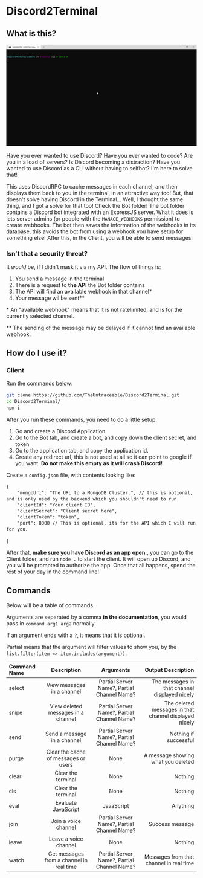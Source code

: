# Discord2Terminal
## What is this?
![Demo](/docs/TerminalGif.gif)

Have you ever wanted to use Discord? Have you ever wanted to code? Are you in a load of servers? Is Discord becoming a distraction? Have you wanted to use Discord as a CLI without having to selfbot? I'm here to solve that!

This uses DiscordRPC to cache messages in each channel, and then displays them back to you in the terminal, in an attractive way too! 
But, that doesn't solve having Discord in the Terminal... 
Well, I thought the same thing, and I got a solve for that too! Check the Bot folder!
The bot folder contains a Discord bot integrated with an ExpressJS server. What it does is lets server admins (or people with the `MANAGE_WEBHOOKS` permission) to create webhooks. The bot then saves the information of the webhooks in its database, this avoids the bot from using a webhook you have setup for something else!
After this, in the Client, you will be able to send messages!
### Isn't that a security threat?
It *would* be, if I didn't mask it via my API. The flow of things is:
1. You send a message in the terminal
2. There is a request to **the API** the Bot folder contains
3. The API will find an available webhook in that channel\*
4. Your message wil be sent\*\*

\* An "available webhook" means that it is not ratelimited, and is for the currently selected channel.

\*\* The sending of the message may be delayed if it cannot find an available webhook.
## How do I use it?
### Client
Run the commands below.
```bash
git clone https://github.com/TheUntraceable/Discord2Terminal.git
cd Discord2Terminal/
npm i
```
After you run these commands, you need to do a little setup.
1. Go and create a Discord Application.
2. Go to the Bot tab, and create a bot, and copy down the client secret, and token
3. Go to the application tab, and copy the application id.
4. Create any redirect url, this is not used at all so it can point to google if you want. **Do not make this empty as it will crash Discord!**

Create a `config.json` file, with contents looking like:
```jsonc
{
    "mongoUri": "The URL to a MongoDB Cluster.", // this is optional, and is only used by the backend which you shouldn't need to run
    "clientId": "Your client ID",
    "clientSecret": "Client secret here", 
    "clientToken": "token",
    "port": 8000 // This is optional, its for the API which I will run for you.

}
```
After that, **make sure you have Discord as an app open.**, you can go to the Client folder, and run `node .` to start the client. It will open up Discord, and you will be prompted to authorize the app. Once that all happens, spend the rest of your day in the command line!

## Commands
Below will be a table of commands. 

Arguments are separated by a comma **in the documentation**, you would pass in `command arg1 arg2` normally.

If an argument ends with a `?`, it means that it is optional.

Partial means that the argument will filter values to show you, by the `list.filter(item => item.includes(argument))`.


| Command Name | Description | Arguments | Output Description |
| :----------- | :---------: | :-------: | -----------------: |
| select       | View messages in a channel | Partial Server Name?, Partial Channel Name? | The messages in that channel displayed nicely |
| snipe | View deleted messages in a channel | Partial Server Name?, Partial Channel Name? | The deleted messages in that channel displayed nicely |
| send | Send a message in a channel | Partial Server Name?, Partial Channel Name? | Nothing if successful |
| purge | Clear the cache of messages or users | None | A message showing what you deleted |
| clear | Clear the terminal | None | Nothing |
| cls | Clear the terminal | None | Nothing |
| eval | Evaluate JavaScript | JavaScript | Anything |
| join | Join a voice channel | Partial Server Name?, Partial Channel Name? | Success message |
| leave | Leave a voice channel | None | Nothing |
| watch | Get messages from a channel in real time | Partial Server Name?, Partial Channel Name? | Messages from that channel in real time
